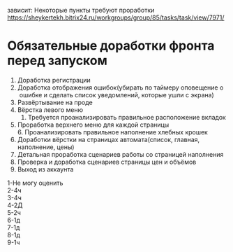 зависит: Некоторые пункты требуют проработки
https://sheykertekh.bitrix24.ru/workgroups/group/85/tasks/task/view/7971/
# Обязательные доработки фронта перед запуском  
1. Доработка регистрации  
2. Доработка отображения ошибок(убирать по таймеру оповещение о  ошибке и сделать список уведомлений, которые ушли с экрана)  
3. Развёртывание на проде  
4. Вёрстка левого меню  
	1. Требуется проанализировать правильное расположение вкладок  
5. Проработка верхнего меню для каждой страницы  
	6. Проанализировать правильное наполнение хлебных крошек  
6. Доработки вёрстки на страницах автомата(список, главная, наполнение, цены)  
7. Детальная проработка сценариев работы со страницей наполнения  
8. Проверка и доработка сценариев страницы цен и объёмов  
9. Выход из аккаунта

1-Не могу оценить  
2-4ч  
3-4ч  
4-2Д  
5-2ч  
6-1д  
7-1д  
8-1д  
9-1ч